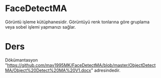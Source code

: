 # FaceDetectMA
Görüntü işleme kütüphanesidir. Görüntüyü renk tonlarına göre gruplama veya sobel işlemi yapmanızı sağlar.
# Ders
Dökümantasyon "https://github.com/mav1995MK/FaceDetectMA/blob/master/ObjectDetectMA/Object%20Detect%20MA%20V1.docx" adresindedir.
